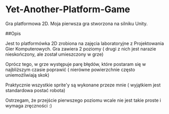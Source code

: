 # Yet-Another-Platform-Game
Gra platformowa 2D. Moja pierwsza gra stworzona na silniku Unity.

##Opis

Jest to platformówka 2D zrobiona na zajęcia laboratoryjne z Projektowania Gier Komputerowych. Gra zawiera 2 poziomy ( drugi z nich jest narazie nieskończony, ale został umieszczony w grze)

Oprócz tego, w grze występuje parę błędów, które postaram się w najbliższym czasie poprawić ( nierówne powierzchnie często uniemożliwiają skok)

Praktycznie wszystkie sprite'y są wykonane przeze mnie ( wyjątkiem jest standardowa postać robota)

Ostrzegam, że przejście pierwszego poziomu wcale nie jest takie proste i wymaga zręczności :)
